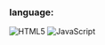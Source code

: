 ### language:
![HTML5](https://img.shields.io/badge/-HTML-090909?style=for-the-badge&logo=-html&logoColor=47C5FB)
![JavaScript](https://img.shields.io/badge/-JavaScript-090909?style=for-the-badge&logo=JavaScript&logoColor=47C5FB)
